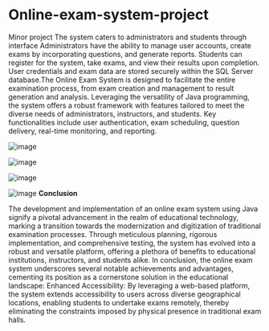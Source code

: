 # Online-exam-system-project
Minor project
The system caters to administrators and students through interface Administrators have the 
ability to manage user accounts, create exams by incorporating questions, and generate 
reports. Students can register for the system, take exams, and view their results upon 
completion. User credentials and exam data are stored securely within the SQL Server 
database.The Online Exam System is designed to facilitate the entire examination process, 
from exam creation and management to result generation and analysis. Leveraging the 
versatility of Java programming, the system offers a robust framework with features tailored 
to meet the diverse needs of administrators, instructors, and students. Key functionalities 
include user authentication, exam scheduling, question delivery, real-time monitoring, and 
reporting.


![image](https://github.com/ssonalii/Online-exam-system-project/assets/115437701/f49cb008-21e5-4f52-b544-23877e04f639)

![image](https://github.com/ssonalii/Online-exam-system-project/assets/115437701/ac8c1975-361f-46ec-a49f-221765e505a2)

![image](https://github.com/ssonalii/Online-exam-system-project/assets/115437701/5361224b-3cab-4728-8b2e-99e6a0724981)

![image](https://github.com/ssonalii/Online-exam-system-project/assets/115437701/cf8869a7-6339-4297-815c-f0d94d3e6abd)
**Conclusion**

The development and implementation of an online exam system using Java signify a pivotal 
advancement in the realm of educational technology, marking a transition towards the 
modernization and digitization of traditional examination processes. Through meticulous 
planning, rigorous implementation, and comprehensive testing, the system has evolved into 
a robust and versatile platform, offering a plethora of benefits to educational institutions, 
instructors, and students alike. 
In conclusion, the online exam system underscores several notable achievements and 
advantages, cementing its position as a cornerstone solution in the educational landscape: 
Enhanced Accessibility: By leveraging a web-based platform, the system extends 
accessibility to users across diverse geographical locations, enabling students to undertake 
exams remotely, thereby eliminating the constraints imposed by physical presence in 
traditional exam halls.
